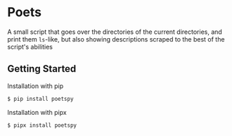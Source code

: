 # Poets

A small script that goes over the directories of the current directories, and print them
`ls`-like, but also showing descriptions scraped to the best of the script's abilities

## Getting Started

Installation with pip

```bash
$ pip install poetspy
```

Installation with pipx

```bash
$ pipx install poetspy
```
